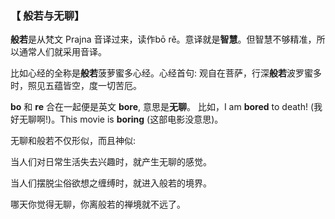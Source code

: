 ### 【 般若与无聊】

**般若**是从梵文 Prajna 音译过来，读作bō rě。意译就是**智慧**。但智慧不够精准，所以通常人们就采用音译。

比如心经的全称是**般若**菠萝蜜多心经。心经首句: 观自在菩萨，行深**般若**波罗蜜多时，照见五蕴皆空，度一切苦厄。

**bo** 和 **re** 合在一起便是英文 **bore**, 意思是**无聊**。 比如，I am **bored** to death! (我好无聊啊!)。This movie is **boring** (这部电影没意思)。

无聊和般若不仅形似，而且神似:

当人们对日常生活失去兴趣时，就产生无聊的感觉。

当人们摆脱尘俗欲想之缠缚时，就进入般若的境界。

哪天你觉得无聊，你离般若的禅境就不远了。
